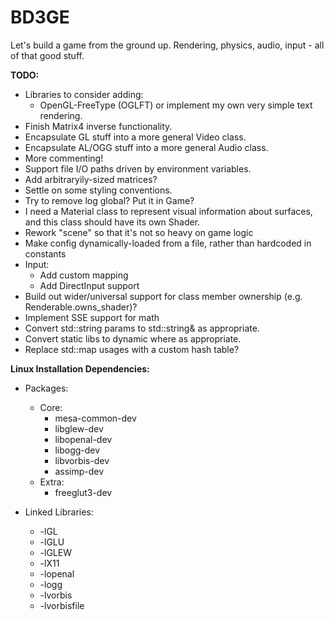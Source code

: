 BD3GE
===

Let's build a game from the ground up. Rendering, physics, audio, input - all of that good stuff.

**TODO:**

* Libraries to consider adding:
	* OpenGL-FreeType (OGLFT) or implement my own very simple text rendering.
* Finish Matrix4 inverse functionality.
* Encapsulate GL stuff into a more general Video class.
* Encapsulate AL/OGG stuff into a more general Audio class. 
* More commenting!
* Support file I/O paths driven by environment variables.
* Add arbitraryily-sized matrices?
* Settle on some styling conventions.
* Try to remove log global? Put it in Game?
* I need a Material class to represent visual information about surfaces, and this class should have its own Shader.
* Rework "scene" so that it's not so heavy on game logic
* Make config dynamically-loaded from a file, rather than hardcoded in constants
* Input:
    * Add custom mapping
	* Add DirectInput support
* Build out wider/universal support for class member ownership (e.g. Renderable.owns_shader)?
* Implement SSE support for math
* Convert std::string params to std::string& as appropriate.
* Convert static libs to dynamic where as appropriate.
* Replace std::map usages with a custom hash table?

**Linux Installation Dependencies:**

* Packages:
	* Core:
		* mesa-common-dev
		* libglew-dev
		* libopenal-dev
		* libogg-dev
		* libvorbis-dev
		* assimp-dev
	* Extra:
		* freeglut3-dev

* Linked Libraries:
	* -lGL
	* -lGLU
	* -lGLEW
	* -lX11
	* -lopenal
	* -logg
	* -lvorbis
	* -lvorbisfile